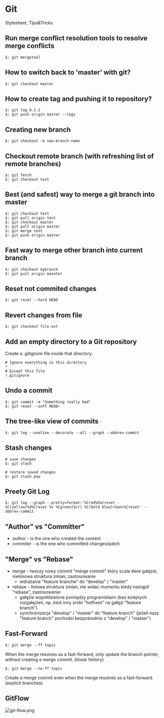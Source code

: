 # Git

Stylesheet, Tips&Tricks

## Run merge conflict resolution tools to resolve merge conflicts

```
$: git mergetool
```

##  How to switch back to 'master' with git?

```
$: git checkout master
```

##  How to create tag and pushing it to repository?

```
$: git tag 0.1.2
$: git push origin master --tags
```

## Creating new branch

```
$: git checkout -b new-branch-name
```

## Checkout remote branch (with refreshing list of remote branches)

```
$: git fetch
$: git checkout test
```

## Best (and safest) way to merge a git branch into master

```
$: git checkout test
$: git pull origin test
$: git checkout master
$: git pull origin master
$: git merge test
$: git push origin master
```

## Fast way to merge other branch into current branch

```
$: git checkout mybranch
$: git pull origin maseter
```

## Reset not commited changes

```
$: git reset --hard HEAD
```

## Revert changes from file

```
$: git checkout file.ext
```

## Add an empty directory to a Git repository

Create a .gitignore file inside that directory.

```
# Ignore everything in this directory
*
# Except this file
!.gitignore
```

## Undo a commit
```
$: git commit -m "Something really bad"
$: git reset --soft HEAD~
```

## The tree-like view of commits

```
$: git log --oneline --decorate --all --graph --abbrev-commit
```

## Stash changes

```
# save changes
$: git stash

# restore saved changes
$: git stash pop
```

## Preety Git Log

```
$: git log --graph --pretty=format:'%Cred%h%Creset -%C(yellow)%d%Creset %s %Cgreen(%cr) %C(bold blue)<%an>%Creset' --abbrev-commit
```

## "Author" vs "Committer"

- *author* - is the one who created the content
- *commiter* - is the one who committed changes/patch

## "Merge" vs "Rebase"

- merge - tworzy nowy commit "merge commit" który scala dwie gałęzie, nieliniowa struktura zmian, zastosowanie
  - wdrażanie "feature branche" do "develop" / "master"
- rebase - liniowa struktura zmian, nie widać momentu kiedy nastąpił "rebase", zastosowanie:
  - gałęzie współdzielone pomiędzy programistami (bez kolejnych rozgałęzień, np. ktoś inny zrobi "hotfixes" na gałęzi "feature branch")
  - synchronizacja "develop" / "master" do "feature branch" (jeżeli nasz "feature branch" pochodzi bezpośrednio z "develop" / "master")

## Fast-Forward

```
$: git merge --ff topic
```

When the merge resolves as a fast-forward, only update the branch pointer, without creating a merge commit. (linear history)

```
$: git merge --no-ff topic
```

Create a merge commit even when the merge resolves as a fast-forward. (explicit branches)

## GitFlow

![git-flow.png](git-flow.png)
